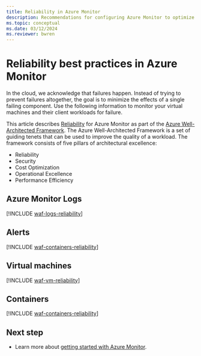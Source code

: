```yaml
---
title: Reliability in Azure Monitor
description: Recommendations for configuring Azure Monitor to optimize reliability.
ms.topic: conceptual
ms.date: 03/12/2024
ms.reviewer: bwren
---
```


# Reliability best practices in Azure Monitor

In the cloud, we acknowledge that failures happen. Instead of trying to prevent failures altogether, the goal is to minimize the effects of a single failing component. Use the following information to monitor your virtual machines and their client workloads for failure.

This article describes [Reliability](/azure/architecture/framework/reliability/) for Azure Monitor as part of the [Azure Well-Architected Framework](/azure/architecture/framework/). The Azure Well-Architected Framework is a set of guiding tenets that can be used to improve the quality of a workload. The framework consists of five pillars of architectural excellence:

* Reliability
* Security
* Cost Optimization
* Operational Excellence
* Performance Efficiency

## Azure Monitor Logs

[!INCLUDE [waf-logs-reliability](../includes/waf-logs-reliability.md)]

## Alerts

[!INCLUDE [waf-containers-reliability](../includes/waf-alerts-reliability.md)]

## Virtual machines

[!INCLUDE [waf-vm-reliability](../includes/waf-vm-reliability.md)]

## Containers

[!INCLUDE [waf-containers-reliability](../includes/waf-containers-reliability.md)]

## Next step

* Learn more about [getting started with Azure Monitor](getting-started.md).

